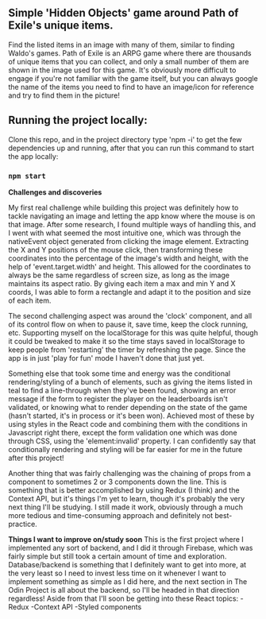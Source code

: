 ## Simple 'Hidden Objects' game around Path of Exile's unique items.

Find the listed items in an image with many of them, similar to finding Waldo's games.
Path of Exile is an ARPG game where there are thousands of unique items that you can collect, and only a small number of them are shown in the image used for this game. It's obviously more difficult to engage if you're not familiar with the game itself, but you can always google the name of the items you need to find to have an image/icon for reference and try to find them in the picture!

## Running the project locally:

Clone this repo, and in the project directory type 'npm -i' to get the few dependencies up and running, after that you can run this command to start the app locally:

### `npm start`

**Challenges and discoveries**

My first real challenge while building this project was definitely how to tackle navigating an image and letting the app know where the mouse is on that image. After
some research, I found multiple ways of handling this, and I went with what seemed the most intuitive one, which was through the nativeEvent object generated from clicking the image element. Extracting the X and Y positions of the mouse click, then transforming these coordinates into the percentage of the image's width and height, with the help of 'event.target.width' and height. This allowed for the coordinates to always be the same regardless of screen size, as long as the image maintains its aspect ratio. By giving each item a max and min Y and X coords, I was able to form a rectangle and adapt it to the position and size of each item.

The second challenging aspect was around the 'clock' component, and all of its control flow on when to pause it, save time, keep the clock running, etc. Supporting myself on the localStorage for this was quite helpful, though it could be tweaked to make it so the time stays saved in localStorage to keep people from 'restarting' the timer by refreshing the page. Since the app is in just 'play for fun' mode I haven't done that just yet.

Something else that took some time and energy was the conditional rendering/styling of a bunch of elements, such as giving the items listed in teal to find a line-through when they've been found, showing an error message if the form to register the player on the leaderboards isn't validated, or knowing what to render depending on the state of the game (hasn't started, it's in process or it's been won). Achieved most of these by using styles in the React code and combining them with the conditions in Javascript right there, except the form validation one which was done through CSS, using the 'element:invalid' property.
I can confidently say that conditionally rendering and styling will be far easier for me in the future after this project!

Another thing that was fairly challenging was the chaining of props from a component to sometimes 2 or 3 components down the line. This is something that is better accomplished by using Redux (I think) and the Context API, but it's things I'm yet to learn, though it's probably the very next thing I'll be studying. I still made it work, obviously through a much more tedious and time-consuming approach and definitely not best-practice.

**Things I want to improve on/study soon**
This is the first project where I implemented any sort of backend, and I did it through Firebase, which was fairly simple but still took a certain amount of time and exploration. Database/backend is something that I definitely want to get into more, at the very least so I need to invest less time on it whenever I want to implement something as simple as I did here, and the next section in The Odin Project is all about the backend, so I'll be headed in that direction regardless!
Aside from that I'll soon be getting into these React topics:
-Redux
-Context API
-Styled components
